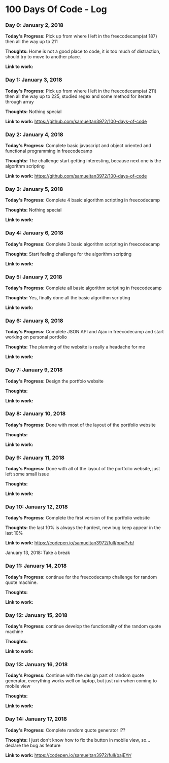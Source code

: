 # 100 Days Of Code - Log

### Day 0: January 2, 2018 

**Today's Progress:** Pick up from where I left in the freecodecamp(at 187) then all the way up to 211

**Thoughts:** Home is not a good place to code, it is too much of distraction, should try to move to another place.

**Link to work:**


### Day 1: January 3, 2018 

**Today's Progress:** Pick up from where I left in the freecodecamp(at 211) then all the way up to 225, studied regex and some method for iterate through array

**Thoughts:**  Nothing special

**Link to work:** https://github.com/samueltan3972/100-days-of-code


### Day 2: January 4, 2018 

**Today's Progress:** Complete basic javascript and object oriented and functional programming in freecodecamp

**Thoughts:**  The challenge start getting interesting, because next one is the algorithm scripting

**Link to work:** https://github.com/samueltan3972/100-days-of-code


### Day 3: January 5, 2018 

**Today's Progress:** Complete 4 basic algorithm scripting in freecodecamp

**Thoughts:**  Nothing special

**Link to work:** 


### Day 4: January 6, 2018 

**Today's Progress:** Complete 3 basic algorithm scripting in freecodecamp

**Thoughts:**  Start feeling challenge for the algorithm scripting

**Link to work:**

### Day 5: January 7, 2018 

**Today's Progress:** Complete all basic algorithm scripting in freecodecamp

**Thoughts:**  Yes, finally done all the basic algorithm scripting

**Link to work:**


### Day 6: January 8, 2018 

**Today's Progress:** Complete JSON API and Ajax in freecodecamp and start working on personal portfolio

**Thoughts:**  The planning of the website is really a headache for me

**Link to work:**


### Day 7: January 9, 2018 

**Today's Progress:** Design the portfoio website

**Thoughts:**  

**Link to work:**


### Day 8: January 10, 2018 

**Today's Progress:** Done with most of the layout of the portfolio website

**Thoughts:**  

**Link to work:**


### Day 9: January 11, 2018 

**Today's Progress:** Done with all of the layout of the portfolio website, just left some small issue

**Thoughts:**  

**Link to work:**


### Day 10: January 12, 2018 

**Today's Progress:** Complete the first version of the portfolio website

**Thoughts:**  the last 10% is always the hardest, new bug keep appear in the last 10%

**Link to work:** https://codepen.io/samueltan3972/full/ppaPvb/


January 13, 2018: Take a break


### Day 11: January 14, 2018 

**Today's Progress:** continue for the freecodecamp challenge for random quote machine.

**Thoughts:**  

**Link to work:** 


### Day 12: January 15, 2018 

**Today's Progress:** continue develop the functionality of the random quote machine

**Thoughts:**  

**Link to work:** 


### Day 13: January 16, 2018 

**Today's Progress:** Continue with the design part of random quote generator, everything works well on laptop, but just ruin when coming to mobile view

**Thoughts:**  

**Link to work:** 


### Day 14: January 17, 2018 

**Today's Progress:** Complete random quote generator !??

**Thoughts:**   I just don't know how to fix the button in mobile view, so... declare the bug as feature

**Link to work:**  https://codepen.io/samueltan3972/full/bajEYr/